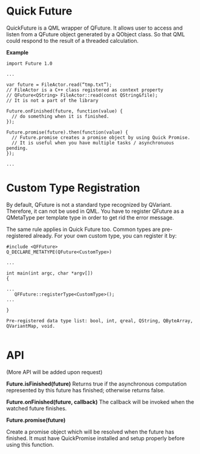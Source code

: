 Quick Future
============

QuickFuture is a QML wrapper of QFuture. It allows user to access and listen from a QFuture object generated by a QObject class. So that QML could respond to the result of a threaded calculation.


**Example**

```
import Future 1.0

...

var future = FileActor.read(“tmp.txt”);
// FileActor is a C++ class registered as context property
// QFuture<QString> FileActor::read(const QString&file);
// It is not a part of the library

Future.onFinished(future, function(value) {
  // do something when it is finished.
});

Future.promise(future).then(function(value) {
  // Future.promise creates a promise object by using Quick Promise. 
  // It is useful when you have multiple tasks / asynchronuous pending.
});

...

```

Custom Type Registration
========================

By default, QFuture<T> is not a standard type recognized by QVariant.
Therefore, it can not be used in QML.
You have to register QFuture<T> as a QMetaType per template type in order to get rid the error message.

The same rule applies in Quick Future too.
Common types are pre-registered already.
For your own custom type, you can register it by:

```
#include <QFFuture>
Q_DECLARE_METATYPE(QFuture<CustomType>)

...

int main(int argc, char *argv[])
{

...
   QFFuture::registerType<CustomType>();
...

}

Pre-registered data type list: bool, int, qreal, QString, QByteArray, QVariantMap, void.


```


API
===

(More API will be added upon request)

**Future.isFinished(future)**
Returns true if the asynchronous computation represented by this future has finished; otherwise returns false.

**Future.onFinished(future, callback)**
The callback will be invoked when the watched future finishes.

**Future.promise(future)**

Create a promise object which will be resolved when the future has finished. It must have QuickPromise installed and setup properly before using this function.
